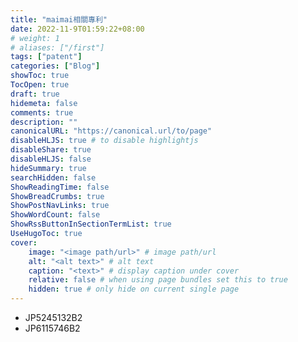 ```yaml
---
title: "maimai相關專利"
date: 2022-11-9T01:59:22+08:00
# weight: 1
# aliases: ["/first"]
tags: ["patent"]
categories: ["Blog"]
showToc: true
TocOpen: true
draft: true
hidemeta: false
comments: true
description: ""
canonicalURL: "https://canonical.url/to/page"
disableHLJS: true # to disable highlightjs
disableShare: true
disableHLJS: false
hideSummary: true
searchHidden: false
ShowReadingTime: false
ShowBreadCrumbs: true
ShowPostNavLinks: true
ShowWordCount: false
ShowRssButtonInSectionTermList: true
UseHugoToc: true
cover:
    image: "<image path/url>" # image path/url
    alt: "<alt text>" # alt text
    caption: "<text>" # display caption under cover
    relative: false # when using page bundles set this to true
    hidden: true # only hide on current single page
---
```

- JP5245132B2
- JP6115746B2 